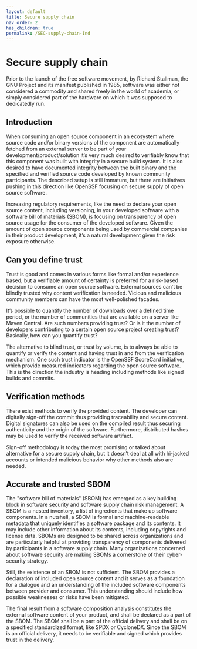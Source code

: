 ```yaml
---
layout: default
title: Secure supply chain
nav_order: 2
has_children: true
permalink: /SEC-supply-chain-Ind
---
```


# Secure supply chain
Prior to the launch of the free software movement, by Richard Stallman, the GNU Project and its manifest published in 1985, software was either not considered a commodity and shared freely in the world of academia, or simply considered part of the hardware on which it was supposed to dedicatedly run.

## Introduction
When consuming an open source component in an ecosystem where source code and/or binary versions of the component are automatically fetched from an external server to be part of your development/product/solution it’s very much desired to verifiably know that this component was built with integrity in a secure build system. It is also desired to have documented integrity between the built binary and the specified and verified source code developed by known community participants. The described setup is still immature, but there are initiatives pushing in this direction like OpenSSF focusing on secure supply of open source software.

Increasing regulatory requirements, like the need to declare your open source content, including versioning, in your developed software with a software bill of materials (SBOM), is focusing on transparency of open source usage for the consumer of the developed software. Given the amount of open source components being used by commercial companies in their product development, it’s a natural development given the risk exposure otherwise.

## Can you define trust
Trust is good and comes in various forms like formal and/or experience based, but a verifiable amount of certainty is preferred for a risk-based decision to consume an open source software. External sources can’t be blindly trusted why content verification is needed. Vicious and malicious community members can have the most well-polished facades. 

It’s possible to quantify the number of downloads over a defined time period, or the number of communities that are available on a server like Maven Central. Are such numbers providing trust? Or is it the number of developers contributing to a certain open source project creating trust? Basically, how can you quantify trust?

The alternative to blind trust, or trust by volume, is to always be able to quantify or verify the content and having trust in and from the verification mechanism. One such trust indicator is the OpenSSF ScoreCard initiative, which provide measured indicators regarding the open source software. This is the direction the industry is heading including methods like signed builds and commits.

##	Verification methods
There exist methods to verify the provided content. The developer can digitally sign-off the commit thus providing traceability and secure content. Digital signatures can also be used on the compiled result thus securing authenticity and the origin of the software. Furthermore, distributed hashes may be used to verify the received software artifact.

Sign-off methodology is today the most promising or talked about alternative for a secure supply chain, but it doesn’t deal at all with hi-jacked accounts or intended malicious behavior why other methods also are needed.

##	Accurate and trusted SBOM 
The "software bill of materials" (SBOM) has emerged as a key building block in software security and software supply chain risk management. A SBOM is a nested inventory, a list of ingredients that make up software components. In a nutshell, a SBOM is formal and machine-readable metadata that uniquely identifies a software package and its contents. It may include other information about its contents, including copyrights and license data. SBOMs are designed to be shared across organizations and are particularly helpful at providing transparency of components delivered by participants in a software supply chain. Many organizations concerned about software security are making SBOMs a cornerstone of their cyber-security strategy.

Still, the existence of an SBOM is not sufficient. The SBOM provides a declaration of included open source content and it serves as a foundation for a dialogue and an understanding of the included software components between provider and consumer. This understanding should include how possible weaknesses or risks have been mitigated.

The final result from a software composition analysis constitutes the external software content of your product, and shall be declared as a part of the SBOM. The SBOM shall be a part of the official delivery and shall be on a specified standardized format, like SPDX or CycloneDX.
Since the SBOM is an official delivery, it needs to be verifiable and signed which provides trust in the delivery.
